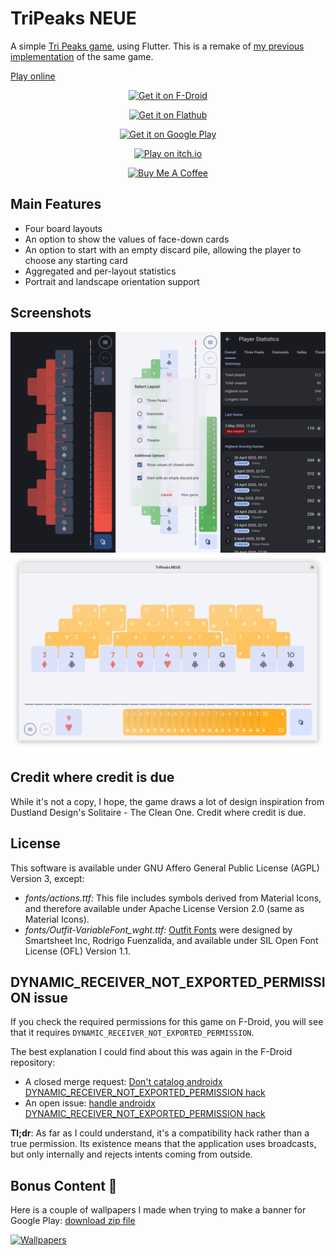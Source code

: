 # TriPeaks NEUE

A simple [Tri Peaks game](https://en.wikipedia.org/wiki/Tri_Peaks_(game)), using Flutter. This is a remake of [my previous implementation](https://github.com/mimoguz/tripeaks-gdx) of the same game.<br>

[Play online](https://mimoguz.github.io/tripeaks_neue/index.html)<br>

<div align="center">
<a href="https://f-droid.org/en/packages/io.github.mimoguz.tripeaksneue/"><img src="https://fdroid.gitlab.io/artwork/badge/get-it-on.png" alt="Get it on F-Droid" height="80"></a>

<a href="https://flathub.org/apps/io.github.mimoguz.tripeaks_neue"> <img width="180" alt="Get it on Flathub" src="https://flathub.org/api/badge?locale=en"/></a>

<a href="https://play.google.com/store/apps/details?id=io.github.mimoguz.tripeaksneue&pcampaignid=pcampaignidMKT-Other-global-all-co-prtnr-py-PartBadge-Mar2515-1"><img alt="Get it on Google Play" src="https://play.google.com/intl/en_us/badges/static/images/badges/en_badge_web_generic.png" height="80"/></a>

<a href="https://mimoguz.itch.io/tripeaks-neue"> <img height="60" alt="Play on itch.io" src="./.github/readme/itch.io.png"/></a>

<a href="https://buymeacoffee.com/mimoguz"><img src="https://cdn.buymeacoffee.com/buttons/default-yellow.png" alt="Buy Me A Coffee" height="41" width="174"></a>
</div>

## Main Features

- Four board layouts
- An option to show the values of face-down cards
- An option to start with an empty discard pile, allowing the player to choose any starting card
- Aggregated and per-layout statistics
- Portrait and landscape orientation support

## Screenshots
![Portait](./.github/readme/screenshot_portrait_2025-05-03.png)
![Landscape](./.github/readme/screenshot_landscape_2025-05-03.png)

## Credit where credit is due

While it's not a copy, I hope, the game draws a lot of design inspiration from Dustland Design's Solitaire - The Clean One. Credit where credit is due.

## License

This software is available under GNU Affero General Public License (AGPL) Version 3, except:

- _fonts/actions.ttf:_ This file includes symbols derived from Material Icons, and therefore available under Apache License Version 2.0 (same as Material Icons).
- _fonts/Outfit-VariableFont_wght.ttf:_ [Outfit Fonts](https://github.com/Outfitio/Outfit-Fonts) were designed by Smartsheet Inc, Rodrigo Fuenzalida, and available under SIL Open Font License (OFL) Version 1.1.

## DYNAMIC_RECEIVER_NOT_EXPORTED_PERMISSION issue

If you check the required permissions for this game on F-Droid, you will see that it requires ```DYNAMIC_RECEIVER_NOT_EXPORTED_PERMISSION```.

The best explanation I could find about this was again in the F-Droid repository:

* A closed merge request: [Don't catalog androidx DYNAMIC_RECEIVER_NOT_EXPORTED_PERMISSION hack](https://gitlab.com/fdroid/fdroidserver/-/merge_requests/1336) 
* An open issue: [handle androidx DYNAMIC_RECEIVER_NOT_EXPORTED_PERMISSION hack](https://gitlab.com/fdroid/fdroidclient/-/issues/2608)

**Tl;dr**: As far as I could understand, it's a compatibility hack rather than a true permission. Its existence means that the application uses broadcasts, but only internally and rejects intents coming from outside.

## Bonus Content 🙂

Here is a couple of wallpapers I made when trying to make a banner for Google Play: <a href="./.github/readme/tri_peaks_wallpapers.zip?raw=true" download>download zip file</a>

<a href="./.github/readme/tri_peaks_wallpapers.zip?raw=true" download><img src="./.github/readme/tripeaks_wallpapers.png" alt="Wallpapers"></img></a>